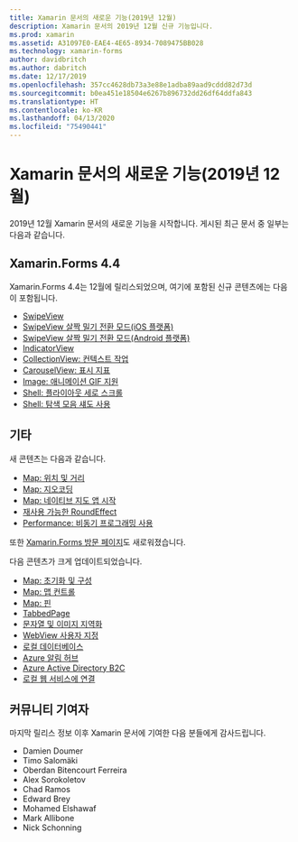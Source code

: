 ```yaml
---
title: Xamarin 문서의 새로운 기능(2019년 12월)
description: Xamarin 문서의 2019년 12월 신규 기능입니다.
ms.prod: xamarin
ms.assetid: A31097E0-EAE4-4E65-8934-7089475BB028
ms.technology: xamarin-forms
author: davidbritch
ms.author: dabritch
ms.date: 12/17/2019
ms.openlocfilehash: 357cc4628db73a3e88e1adba89aad9cddd82d73d
ms.sourcegitcommit: b0ea451e18504e6267b896732dd26df64ddfa843
ms.translationtype: HT
ms.contentlocale: ko-KR
ms.lasthandoff: 04/13/2020
ms.locfileid: "75490441"
---
```

# <a name="xamarin-docs-whats-new-december-2019"></a>Xamarin 문서의 새로운 기능(2019년 12월)

2019년 12월 Xamarin 문서의 새로운 기능을 시작합니다. 게시된 최근 문서 중 일부는 다음과 같습니다.

## <a name="xamarinforms-44"></a>Xamarin.Forms 4.4

Xamarin.Forms 4.4는 12월에 릴리스되었으며, 여기에 포함된 신규 콘텐츠에는 다음이 포함됩니다.

- [SwipeView](~/xamarin-forms/user-interface/swipeview.md)
- [SwipeView 살짝 밀기 전환 모드(iOS 플랫폼)](~/xamarin-forms/platform/ios/swipeview-swipetransitionmode.md)
- [SwipeView 살짝 밀기 전환 모드(Android 플랫폼)](~/xamarin-forms/platform/android/swipeview-swipetransitionmode.md)
- [IndicatorView](~/xamarin-forms/user-interface/indicatorview.md)
- [CollectionView: 컨텍스트 작업](~/xamarin-forms/user-interface/collectionview/populate-data.md#context-menus)
- [CarouselView: 표시 지표](~/xamarin-forms/user-interface/carouselview/populate-data.md#display-indicators)
- [Image: 애니메이션 GIF 지원](~/xamarin-forms/user-interface/images.md#animated-gifs)
- [Shell: 플라이아웃 세로 스크롤](~/xamarin-forms/app-fundamentals/shell/flyout.md#flyout-vertical-scroll)
- [Shell: 탐색 모음 섀도 사용](~/xamarin-forms/app-fundamentals/shell/configuration.md#enable-navigation-bar-shadow)

## <a name="other"></a>기타

새 콘텐츠는 다음과 같습니다.

- [Map: 위치 및 거리](~/xamarin-forms/user-interface/map/position-distance.md)
- [Map: 지오코딩](~/xamarin-forms/user-interface/map/geocoder.md)
- [Map: 네이티브 지도 앱 시작](~/xamarin-forms/user-interface/map/native-map-app.md)
- [재사용 가능한 RoundEffect](~/xamarin-forms/app-fundamentals/effects/reusable-roundeffect.md)
- [Performance: 비동기 프로그래밍 사용](~/xamarin-forms/deploy-test/performance.md#use-asynchronous-programming)

또한 [Xamarin.Forms 방문 페이지](~/xamarin-forms/index.yml)도 새로워졌습니다.

다음 콘텐츠가 크게 업데이트되었습니다.

- [Map: 초기화 및 구성](~/xamarin-forms/user-interface/map/setup.md)
- [Map: 맵 컨트롤](~/xamarin-forms/user-interface/map/map.md)
- [Map: 핀](~/xamarin-forms/user-interface/map/pins.md)
- [TabbedPage](~/xamarin-forms/app-fundamentals/navigation/tabbed-page.md)
- [문자열 및 이미지 지역화](~/xamarin-forms/app-fundamentals/localization/text.md)
- [WebView 사용자 지정](~/xamarin-forms/app-fundamentals/custom-renderer/hybridwebview.md)
- [로컬 데이터베이스](~/xamarin-forms/data-cloud/data/databases.md)
- [Azure 알림 허브](~/xamarin-forms/data-cloud/azure-services/azure-notification-hub.md)
- [Azure Active Directory B2C](~/xamarin-forms/data-cloud/authentication/azure-ad-b2c.md)
- [로컬 웹 서비스에 연결](~/cross-platform/deploy-test/connect-to-local-web-services.md)

## <a name="community-contributors"></a>커뮤니티 기여자

마지막 릴리스 정보 이후 Xamarin 문서에 기여한 다음 분들에게 감사드립니다.

- Damien Doumer
- Timo Salomäki
- Oberdan Bitencourt Ferreira
- Alex Sorokoletov
- Chad Ramos
- Edward Brey
- Mohamed Elshawaf
- Mark Allibone
- Nick Schonning
